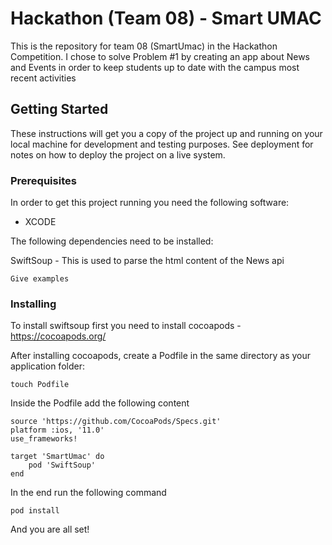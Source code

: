# Hackathon (Team 08) - Smart UMAC

This is the repository for team 08 (SmartUmac) in the Hackathon Competition. 
I chose to solve Problem #1 by creating an app about News and Events in order
to keep students up to date with the campus most recent activities

## Getting Started

These instructions will get you a copy of the project up and running on your local machine for development and testing purposes. See deployment for notes on how to deploy the project on a live system.

### Prerequisites

In order to get this project running you need the following software:

- XCODE

The following dependencies need to be installed:

SwiftSoup - This is used to parse the html content of the News api

```
Give examples
```

### Installing

To install swiftsoup first you need to install cocoapods - https://cocoapods.org/

After installing cocoapods, create a Podfile in the same directory as your application folder:

```
touch Podfile
```
Inside the Podfile add the following content

```
source 'https://github.com/CocoaPods/Specs.git'
platform :ios, '11.0'
use_frameworks!

target 'SmartUmac' do
    pod 'SwiftSoup'
end

```

In the end run the following command

```
pod install
```

And you are all set!

